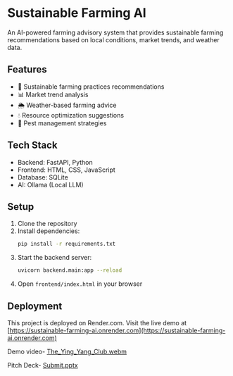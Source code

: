 # Sustainable Farming AI

An AI-powered farming advisory system that provides sustainable farming recommendations based on local conditions, market trends, and weather data.

## Features

- 🌱 Sustainable farming practices recommendations
- 📊 Market trend analysis
- 🌦️ Weather-based farming advice
- 💧 Resource optimization suggestions
- 🐛 Pest management strategies

## Tech Stack

- Backend: FastAPI, Python
- Frontend: HTML, CSS, JavaScript
- Database: SQLite
- AI: Ollama (Local LLM)

## Setup

1. Clone the repository
2. Install dependencies:
   ```bash
   pip install -r requirements.txt
   ```
3. Start the backend server:
   ```bash
   uvicorn backend.main:app --reload
   ```
4. Open `frontend/index.html` in your browser

## Deployment

This project is deployed on Render.com. Visit the live demo at [https://sustainable-farming-ai.onrender.com](https://sustainable-farming-ai.onrender.com)

Demo video-
[The_Ying_Yang_Club.webm](https://github.com/user-attachments/assets/08eb1c9c-f10f-47b6-958a-e599ebc88015)

Pitch Deck-
[Submit.pptx](https://github.com/user-attachments/files/21388492/Submit.pptx)
